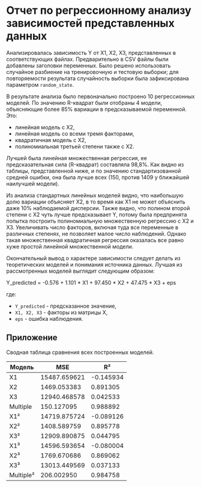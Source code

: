# Отчет по регрессионному анализу зависимостей представленных данных

Анализировалась зависимость Y от X1, X2, X3, представленных в соответствующих файлах. Предварительно в CSV файлы были добавлены заголовки переменных. Было решено использовать случайное разбиение на тренировочную и тестовую выборки; для повторяемости результата случайность выборки была зафиксирована параметром `random_state`.

В результате анализа было первоначально построено 10 регрессионных моделей. По значению R-квадрат были отобраны 4 модели, объясняющие более 85% вариации в предсказываемой переменной. Это:

- линейная модель с X2,
- линейная модель со всеми тремя факторами,
- квадратичная модель с X2,
- полиномиальная третьей степени также с X2.

Лучшей была линейная множественная регрессия, ее предсказательная сила (R-квадрат) составляла 98,8%. Как видно из таблицы, представленной ниже, и по значению стандартизованной средней ошибки, она была лучше всех (150, против 1409 у ближайшей наилучшей модели).

Из анализа стандартных линейных моделей видно, что наибольшую долю вариации объясняет X2, в то время как X1 не может объяснить даже 10% наблюдаемой дисперсии. Также видно, что полином второй степени с X2 чуть лучше предсказывает Y, потому была предпринята попытка построить полиномиальную множественную регрессию с X2 и X3. Увеличивать число факторов, включая туда все переменные в различных степенях, не позволяет малое число наблюдений. Однако такая множественная квадратичная регрессия оказалась все равно хуже простой линейной множественной модели.

Окончательный вывод о характере зависимости следует делать из теоретических моделей и понимания источника данных. Лучшая из рассмотренных моделей выглядит следующим образом:


Y_predicted = -0.576 + 1.101 * X1 + 97.450 * X2 + 47.475 * X3 + eps


где:

- `Y_predicted` - предсказанное значение,
- `X1, X2, X3` - факторы из матрицы X,
- `eps` - ошибка наблюдения.

## Приложение

Сводная таблица сравнения всех построенных моделей.

| Модель      | MSE            | R²         |
|-------------|----------------|------------|
| X1          | 15487.659621   | -0.145934  |
| X2          | 1469.053383    | 0.891305   |
| X3          | 12940.468578   | 0.042533   |
| Multiple     | 150.127095     | 0.988892   |
| X1²        | 14719.875724   | -0.089126  |
| X2²        | 1408.589759    | 0.895778   |
| X3²        | 12909.890875   | 0.044795   |
| X1³        | 14596.593654   | -0.080004  |
| X2³        | 1769.670686    | 0.869062   |
| X3³        | 13013.449569   | 0.037133   |
| Multiple²   | 206.002950     | 0.984758   |

